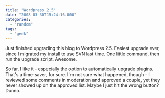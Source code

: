 ```yaml
---
title: "Wordpress 2.5"
date: "2008-03-30T15:24:16.000"
categories: 
  - "random"
tags: 
  - "geek"
---
```


Just finished upgrading this blog to Wordpress 2.5. Easiest upgrade ever, since I migrated my install to use SVN last time. One little command, then run the upgrade script. Awesome.

So far, I like it - especially the option to automatically upgrade plugins. That's a time-saver, for sure. I'm not sure what happened, though - I reviewed some comments in moderation and approved a couple, yet they never showed up on the approved list. Maybe I just hit the wrong button? Dunno.
